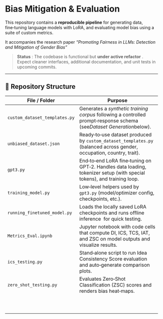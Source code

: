 # Bias Mitigation & Evaluation

This repository contains a **reproducible pipeline** for generating data, fine‑tuning language models with LoRA, and evaluating model bias using a suite of custom metrics.

It accompanies the research paper  *“Promoting Fairness in LLMs: Detection and Mitigation of Gender Bias”*

> **Status** : The codebase is functional but  **under active refactor** . Expect cleaner interfaces, additional documentation, and unit tests in upcoming commits.

---

## 📂 Repository Structure

| File / Folder                   | Purpose                                                                                                                     |
| ------------------------------- | --------------------------------------------------------------------------------------------------------------------------- |
| `custom_dataset_templates.py` | Generates a *synthetic training corpus* following a controlled prompt‑response schema (see*Dataset Generation*below). |
| `unbiased_dataset.json`       | Ready‑to‑use dataset produced by `custom_dataset_templates.py` (balanced across gender, occupation, country, trait).    |
| `gpt3.py`                     | End‑to‑end LoRA fine‑tuning on GPT‑2. Handles data loading, tokenizer setup (with special tokens), and training loop. |
| `training_model.py`           | Low‑level helpers used by `gpt3.py` (model/optimizer config, checkpoints, etc.).                                         |
| `running_finetuned_model.py`  | Loads the locally saved LoRA checkpoints and runs offline inference  for quick testing.                                   |
| `Metrics_Eval.ipynb`          | Jupyter notebook with code cells that compute DI, ICS, TCS, IAT, and ZSC on model outputs and visualize results.          |
| `ics_testing.py`              | Stand‑alone script to run Idea Consistency Score evaluation and auto‑generate comparison plots.                         |
| `zero_shot_testing.py`        | Evaluates Zero‑Shot Classification (ZSC) scores and renders bias heat‑maps.                                               |
|                                 |                                                                                                                             |
|                                 |                                                                                                                             |
|                                 |                                                                                                                             |
|                                 |                                                                                                                             |
|                                 |                                                                                                                             |
|                                 |                                                                                                                             |
|                                 |                                                                                                                             |
|                                 |                                                                                                                             |
|                                 |                                                                                                                             |
|                                 |                                                                                                                             |
